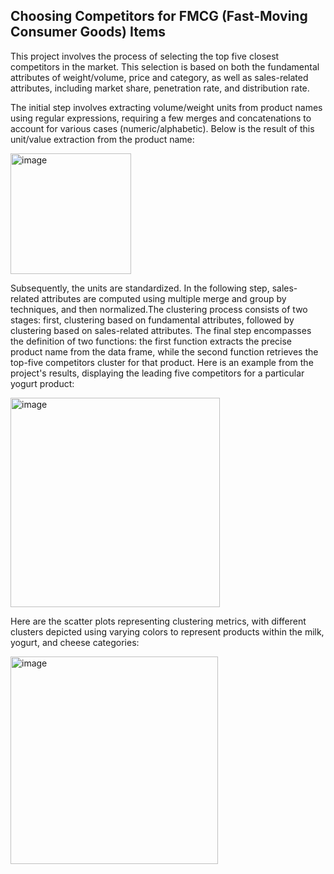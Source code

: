 ## Choosing Competitors for FMCG (Fast-Moving Consumer Goods) Items
This project involves the process of selecting the top five closest competitors in the market. This selection is based on both the
fundamental attributes of weight/volume, price and category, as well as sales-related attributes, including market share, penetration rate, and distribution rate.

The initial step involves extracting volume/weight units from product names using regular expressions, requiring a few merges and concatenations to account for various cases (numeric/alphabetic).
Below is the result of this unit/value extraction from the product name:

<img width="193" alt="image" src="https://github.com/ZahraAfjehie/ZahraAfjehie/assets/13051084/1614d14a-ca71-4260-9a89-444e8c0b7ff0">




Subsequently, the units are standardized. In the following step, sales-related attributes are computed using multiple merge and group by techniques, and then normalized.The clustering process consists of two stages: first, clustering based on fundamental attributes, followed by clustering based on sales-related attributes. The final step encompasses the definition of two functions: the first function extracts the precise product name from the data frame, while the second function retrieves the top-five competitors cluster for that product.
Here is an example from the project's results, displaying the leading five competitors for a particular yogurt product:



<img width="335" alt="image" src="https://github.com/ZahraAfjehie/FMCG_Project/assets/13051084/96ef9c96-8bc4-46c2-968b-fafc73d5f7da">



Here are the scatter plots representing clustering metrics, with different clusters depicted using varying colors to represent products within the milk, yogurt, 
and cheese categories:



<img width="332" alt="image" src="https://github.com/ZahraAfjehie/FMCG_Project/assets/13051084/7316d510-f12d-4479-aff4-35c264fa880d">



